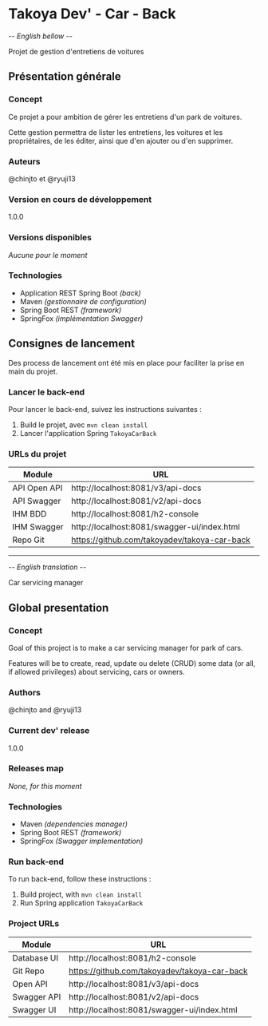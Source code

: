 # Takoya Dev' - Car - Back

_-- English bellow --_

Projet de gestion d'entretiens de voitures

## Présentation générale

### Concept

Ce projet a pour ambition de gérer les entretiens d'un park de voitures.

Cette gestion permettra de lister les entretiens, les voitures et les propriétaires,
de les éditer, ainsi que d'en ajouter ou d'en supprimer.

### Auteurs

@chinjto et @ryuji13

### Version en cours de développement

1.0.0

### Versions disponibles

_Aucune pour le moment_

### Technologies

* Application REST Spring Boot _(back)_
* Maven _(gestionnaire de configuration)_
* Spring Boot REST _(framework)_
* SpringFox _(implémentation Swagger)_

## Consignes de lancement

Des process de lancement ont été mis en place pour faciliter la prise en main du projet.

### Lancer le back-end

Pour lancer le back-end, suivez les instructions suivantes :
1. Build le projet, avec `mvn clean install`
2. Lancer l'application Spring `TakoyaCarBack`

### URLs du projet

| Module       | URL                                          |
|--------------|----------------------------------------------|
| API Open API | http://localhost:8081/v3/api-docs            |
| API Swagger  | http://localhost:8081/v2/api-docs            |
| IHM BDD      | http://localhost:8081/h2-console             |
| IHM Swagger  | http://localhost:8081/swagger-ui/index.html  |
| Repo Git     | https://github.com/takoyadev/takoya-car-back |

-----

_-- English translation --_

Car servicing manager

## Global presentation

### Concept

Goal of this project is to make a car servicing manager for park of cars.

Features will be to create, read, update ou delete (CRUD) some data (or all,
if allowed privileges) about servicing, cars or owners.

### Authors

@chinjto and @ryuji13

### Current dev' release

1.0.0

### Releases map

_None, for this moment_

### Technologies

* Maven _(dependencies manager)_
* Spring Boot REST _(framework)_
* SpringFox _(Swagger implementation)_

### Run back-end

To run back-end, follow these instructions :
1. Build project, with `mvn clean install`
2. Run Spring application `TakoyaCarBack`

### Project URLs

| Module      | URL                                          |
|-------------|----------------------------------------------|
| Database UI | http://localhost:8081/h2-console             |
| Git Repo    | https://github.com/takoyadev/takoya-car-back |
| Open API    | http://localhost:8081/v3/api-docs            |
| Swagger API | http://localhost:8081/v2/api-docs            |
| Swagger UI  | http://localhost:8081/swagger-ui/index.html  |
